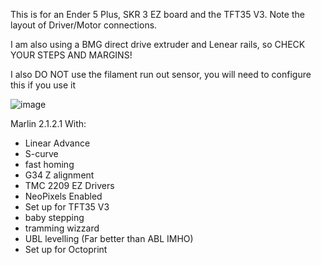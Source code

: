 
This is for an Ender 5 Plus, SKR 3 EZ board and the TFT35 V3. Note the layout of Driver/Motor connections.

I am also using a BMG direct drive extruder and Lenear rails, so CHECK YOUR STEPS AND MARGINS!

I also DO NOT use the filament run out sensor, you will need to configure this if you use it

![image](https://github.com/jimmyeao/Ender5PlusMarlin2.1.2.1/assets/5197831/a6e7ef26-2e12-469e-89b5-bb0a029a7480)

Marlin 2.1.2.1 With:
- Linear Advance
- S-curve
- fast homing
- G34 Z alignment
- TMC 2209 EZ Drivers
- NeoPixels Enabled
- Set up for TFT35 V3
- baby stepping
- tramming wizzard
- UBL levelling (Far better than ABL IMHO)
- Set up for Octoprint
